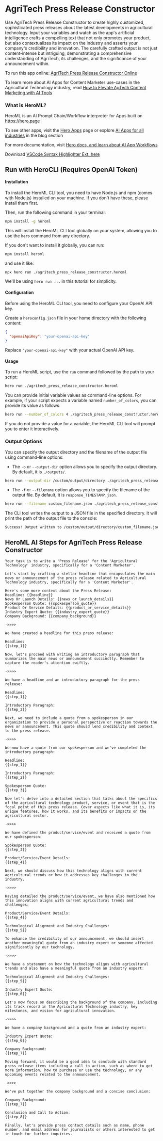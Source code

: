 # AgriTech Press Release Constructor

Use AgriTech Press Release Constructor to create highly customized, sophisticated press releases about the latest developments in agricultural technology. Input your variables and watch as the app's artificial intelligence crafts a compelling text that not only promotes your product, but also contextualizes its impact on the industry and asserts your company's credibility and innovation. The carefully crafted output is not just content-intense but intriguing, demonstrating a comprehensive understanding of AgriTech, its challenges, and the significance of your announcement within.

To run this app online: [AgriTech Press Release Constructor Online](https://hero.page/app/agritech-press-release-constructor-ai-generated-agritech-launch-announcements/IE1Adg3we2cJyZqJm9CN)

To learn more about AI Apps for Content Marketer use-cases in the Agricultural Technology industry, read [How to Elevate AgTech Content Marketing with AI Tools](https://hero.page/blog/ai/agricultural-technology/how-to-elevate-agtech-content-marketing-with-ai-tools/170724)

### What is HeroML?
HeroML is an AI Prompt Chain/Workflow interpreter for Apps built on https://hero.page 

To see other apps, visit the [Hero Apps](https://hero.page/apps) page or explore [AI Apps for all industries](https://hero.page/blog) in the blog section

For more documentation, visit [Hero docs, and learn about AI App Workflows](https://hero.page/tutorials/introduction-to-heroml)

Download [VSCode Syntax Highlighter Ext. here](https://marketplace.visualstudio.com/items?itemName=hero-page.heroml)

## Run with HeroCLI (Requires OpenAI Token)

#### Installation

To install the HeroML CLI tool, you need to have Node.js and npm (comes with Node.js) installed on your machine. If you don't have these, please install them first. 

Then, run the following command in your terminal:

```bash
npm install -g heroml
```

This will install the HeroML CLI tool globally on your system, allowing you to use the `hero` command from any directory.

If you don't want to install it globally, you can run:

```bash
npm install heroml
```

and use it like:

```bash
npx hero run ./agritech_press_release_constructor.heroml
```

We'll be using `hero run ...` in this tutorial for simplicity.

#### Configuration

Before using the HeroML CLI tool, you need to configure your OpenAI API key. 

Create a `heroconfig.json` file in your home directory with the following content:

```json
{
  "openaiApiKey": "your-openai-api-key"
}
```

Replace `"your-openai-api-key"` with your actual OpenAI API key.

#### Usage

To run a HeroML script, use the `run` command followed by the path to your script:

```bash
hero run ./agritech_press_release_constructor.heroml
```

You can provide initial variable values as command-line options. For example, if your script expects a variable named `number_of_colors`, you can provide its value as follows:

```bash
hero run --number_of_colors 4 ./agritech_press_release_constructor.heroml
```

If you do not provide a value for a variable, the HeroML CLI tool will prompt you to enter it interactively.

### Output Options

You can specify the output directory and the filename of the output file using command-line options:

- The `-o` or `--output-dir` option allows you to specify the output directory. By default, it is `./outputs/`.

```bash
hero run --output-dir /custom/output/directory ./agritech_press_release_constructor.heroml
```

- The `-f` or `--filename` option allows you to specify the filename of the output file. By default, it is `response_TIMESTAMP.json`.

```bash
hero run --filename custom_filename.json ./agritech_press_release_constructor.heroml
```

The CLI tool writes the output to a JSON file in the specified directory. It will print the path of the output file to the console:

```bash
Success! Output written to /custom/output/directory/custom_filename.json
```


## HeroML AI Steps for AgriTech Press Release Constructor
```
Your task is to write a 'Press Release' for the 'Agricultural Technology' industry, specifically for a 'Content Marketer'. 

Let's start by crafting a stellar headline that encapsulates the main news or announcement of the press release related to Agricultural Technology industry, specifically for a 'Content Marketer'.

Here's some more context about the Press Release:
Headline: {{headline}}
News Or Launch Details: {{news_or_launch_details}}
Spokesperson Quote: {{spokesperson_quote}}
Product Or Service Details: {{product_or_service_details}}
Industry Expert Quote: {{industry_expert_quote}}
Company Background: {{company_background}}

->>>>

We have created a headline for this press release:

Headline:
{{step_1}}

Now, let's proceed with writing an introductory paragraph that summarizes the main news or announcement succinctly. Remember to capture the reader's attention swiftly.

->>>>

We have a headline and an introductory paragraph for the press release:

Headline:
{{step_1}}

Introductory Paragraph:
{{step_2}}

Next, we need to include a quote from a spokesperson in our organization to provide a personal perspective or reaction towards the news or announcement. This quote should lend credibility and context to the press release.

->>>>

We now have a quote from our spokesperson and we've completed the introductory paragraph:

Headline:
{{step_1}}

Introductory Paragraph:
{{step_2}}

Spokesperson Quote:
{{step_3}}

Now let's delve into a detailed section that talks about the specifics of the agricultural technology product, service, or event that is the focal point of this press release. Cover aspects like what it is, its unique features, how it works, and its benefits or impacts on the agricultural sector.

->>>>

We have defined the product/service/event and received a quote from our spokesperson:

Spokesperson Quote:
{{step_3}}

Product/Service/Event Details:
{{step_4}}

Next, we should discuss how this technology aligns with current agricultural trends or how it addresses key challenges in the industry.

->>>>

Having detailed the product/service/event, we have also mentioned how this innovation aligns with current agricultural trends and challenges:

Product/Service/Event Details:
{{step_4}}

Technological Alignment and Industry Challenges:
{{step_5}}

To enhance the credibility of our announcement, we should insert another meaningful quote from an industry expert or someone affected significantly by our technology.

->>>>

We have a statement on how the technology aligns with agricultural trends and also have a meaningful quote from an industry expert:

Technological Alignment and Industry Challenges:
{{step_5}}

Industry Expert Quote:
{{step_6}}

Let's now focus on describing the background of the company, including its track record in the Agricultural Technology industry, key milestones, and vision for agricultural innovation.

->>>>

We have a company background and a quote from an industry expert:

Industry Expert Quote:
{{step_6}}

Company Background:
{{step_7}}

Moving forward, it would be a good idea to conclude with standard press release items including a call to action, such as where to get more information, how to purchase or use the technology, or any upcoming events related to the announcement.

->>>>

We've put together the company background and a concise conclusion:

Company Background:
{{step_7}}

Conclusion and Call to Action:
{{step_8}}

Finally, let's provide press contact details such as name, phone number, and email address for journalists or others interested to get in touch for further inquiries.


```

